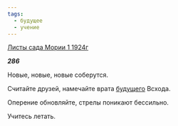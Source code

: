 ```yaml
---
tags:
  - будущее
  - учение
---
```

[Листы сада Мории 1 1924г](https://127.0.0.1:4002/agni/1924)

___286___

Новые, новые, новые соберутся.   

Считайте друзей, намечайте врата [будущего](../../../tags/#будущее) Всхода.   

Оперение обновляйте, стрелы поникают бессильно.   

Учитесь летать.   

